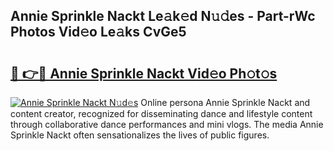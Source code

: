 ## Annie Sprinkle Nackt Le𝚊k𝚎d N𝚞𝚍es - Part-rWc Photos Vid𝚎o Le𝚊ks CvGe5

# <h2><a href="http://fb5a28.evod.top/?m=Annie+Sprinkle+Nackt">🔗 👉🔴 Annie Sprinkle Nackt Vid𝚎o Ph𝚘t𝚘s</a></h2>

[![Annie Sprinkle Nackt N𝚞d𝚎s](https://i.imgur.com/8V9OHl7.gif)](http://fb5a28.evod.top/?m=Annie+Sprinkle+Nackt)
Online persona Annie Sprinkle Nackt and content creator, recognized for disseminating dance and lifestyle content through collaborative dance performances and mini vlogs. The media Annie Sprinkle Nackt often sensationalizes the lives of public figures. 
